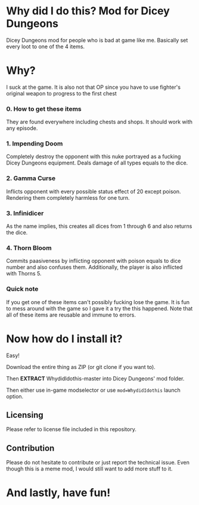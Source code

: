 # Why did I do this? Mod for Dicey Dungeons
Dicey Dungeons mod for people who is bad at game like me. Basically set every loot to one of the 4 items.

# Why?
I suck at the game. It is also not that OP since you have to use fighter's original weapon to progress to the first chest

### 0. How to get these items

They are found everywhere including chests and shops. It should work with any episode.

### 1. Impending Doom
Completely destroy the opponent with this nuke portrayed as a fucking Dicey Dungeons equipment. Deals damage of all types equals to the dice.

### 2. Gamma Curse
Inflicts opponent with every possible status effect of 20 except poison. Rendering them completely harmless for one turn.

### 3. Infinidicer
As the name implies, this creates all dices from 1 through 6 and also returns the dice.

### 4. Thorn Bloom
Commits paasiveness by inflicting opponent with poison equals to dice number and also confuses them. Additionally, the player is also inflicted with Thorns 5.

### Quick note
If you get one of these items can't possibly fucking lose the game. It is fun to mess around with the game so I gave it a try the this happened.
Note that all of these items are reusable and immune to errors.

# Now how do I install it?
Easy!

Download the entire thing as ZIP (or git clone if you want to).

Then **EXTRACT** WhydidIdothis-master into Dicey Dungeons' mod folder. 

Then either use in-game modselector or use `mod=WhydidIdothis` launch option.

## Licensing

Please refer to license file included in this repository.

## Contribution

Please do not hesitate to contribute or just report the technical issue. Even though this is a meme mod, I would still want to add more stuff to it.

# And lastly, have fun!
